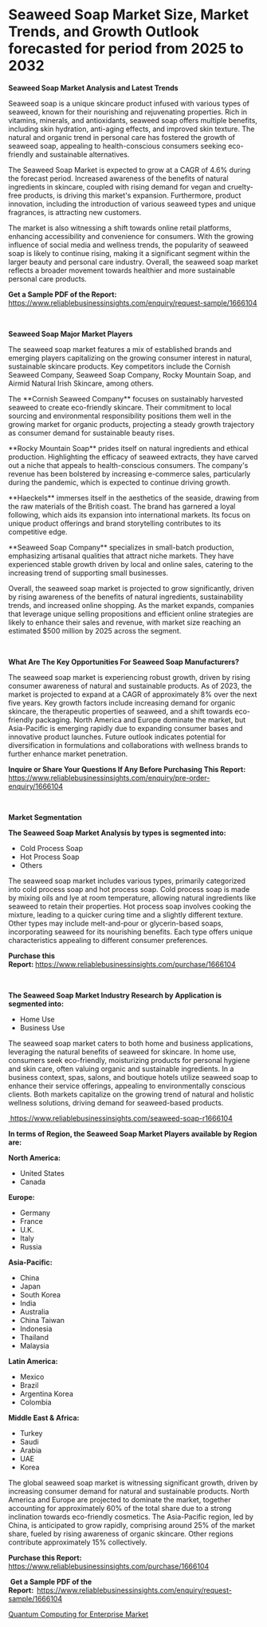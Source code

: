 <p><h1>Seaweed Soap Market Size, Market Trends, and Growth Outlook forecasted for period from 2025 to 2032</h1></p><p><strong>Seaweed Soap Market Analysis and Latest Trends</strong></p>
<p><p>Seaweed soap is a unique skincare product infused with various types of seaweed, known for their nourishing and rejuvenating properties. Rich in vitamins, minerals, and antioxidants, seaweed soap offers multiple benefits, including skin hydration, anti-aging effects, and improved skin texture. The natural and organic trend in personal care has fostered the growth of seaweed soap, appealing to health-conscious consumers seeking eco-friendly and sustainable alternatives.</p><p>The Seaweed Soap Market is expected to grow at a CAGR of 4.6% during the forecast period. Increased awareness of the benefits of natural ingredients in skincare, coupled with rising demand for vegan and cruelty-free products, is driving this market's expansion. Furthermore, product innovation, including the introduction of various seaweed types and unique fragrances, is attracting new customers. </p><p>The market is also witnessing a shift towards online retail platforms, enhancing accessibility and convenience for consumers. With the growing influence of social media and wellness trends, the popularity of seaweed soap is likely to continue rising, making it a significant segment within the larger beauty and personal care industry. Overall, the seaweed soap market reflects a broader movement towards healthier and more sustainable personal care products.</p></p>
<p><strong>Get a Sample PDF of the Report:&nbsp;</strong> <a href="https://www.reliablebusinessinsights.com/enquiry/request-sample/1666104?utm_campaign=3133&utm_medium=2&utm_source=Github&utm_content=ia&utm_term=06032025&utm_id=seaweed-soap">https://www.reliablebusinessinsights.com/enquiry/request-sample/1666104</a></p>
<p>&nbsp;</p>
<p><strong>Seaweed Soap Major Market Players</strong></p>
<p><p>The seaweed soap market features a mix of established brands and emerging players capitalizing on the growing consumer interest in natural, sustainable skincare products. Key competitors include the Cornish Seaweed Company, Seaweed Soap Company, Rocky Mountain Soap, and Airmid Natural Irish Skincare, among others.</p><p>The **Cornish Seaweed Company** focuses on sustainably harvested seaweed to create eco-friendly skincare. Their commitment to local sourcing and environmental responsibility positions them well in the growing market for organic products, projecting a steady growth trajectory as consumer demand for sustainable beauty rises.</p><p>**Rocky Mountain Soap** prides itself on natural ingredients and ethical production. Highlighting the efficacy of seaweed extracts, they have carved out a niche that appeals to health-conscious consumers. The company's revenue has been bolstered by increasing e-commerce sales, particularly during the pandemic, which is expected to continue driving growth.</p><p>**Haeckels** immerses itself in the aesthetics of the seaside, drawing from the raw materials of the British coast. The brand has garnered a loyal following, which aids its expansion into international markets. Its focus on unique product offerings and brand storytelling contributes to its competitive edge.</p><p>**Seaweed Soap Company** specializes in small-batch production, emphasizing artisanal qualities that attract niche markets. They have experienced stable growth driven by local and online sales, catering to the increasing trend of supporting small businesses.</p><p>Overall, the seaweed soap market is projected to grow significantly, driven by rising awareness of the benefits of natural ingredients, sustainability trends, and increased online shopping. As the market expands, companies that leverage unique selling propositions and efficient online strategies are likely to enhance their sales and revenue, with market size reaching an estimated $500 million by 2025 across the segment.</p></p>
<p>&nbsp;</p>
<p><strong>What Are The Key Opportunities For Seaweed Soap Manufacturers?</strong></p>
<p><p>The seaweed soap market is experiencing robust growth, driven by rising consumer awareness of natural and sustainable products. As of 2023, the market is projected to expand at a CAGR of approximately 8% over the next five years. Key growth factors include increasing demand for organic skincare, the therapeutic properties of seaweed, and a shift towards eco-friendly packaging. North America and Europe dominate the market, but Asia-Pacific is emerging rapidly due to expanding consumer bases and innovative product launches. Future outlook indicates potential for diversification in formulations and collaborations with wellness brands to further enhance market penetration.</p></p>
<p><strong>Inquire or Share Your Questions If Any Before Purchasing This Report:</strong> <a href="https://www.reliablebusinessinsights.com/enquiry/pre-order-enquiry/1666104?utm_campaign=3133&utm_medium=2&utm_source=Github&utm_content=ia&utm_term=06032025&utm_id=seaweed-soap">https://www.reliablebusinessinsights.com/enquiry/pre-order-enquiry/1666104</a></p>
<p>&nbsp;</p>
<p><strong>Market Segmentation</strong></p>
<p><strong>The Seaweed Soap Market Analysis by types is segmented into:</strong></p>
<p><ul><li>Cold Process Soap</li><li>Hot Process Soap</li><li>Others</li></ul></p>
<p><p>The seaweed soap market includes various types, primarily categorized into cold process soap and hot process soap. Cold process soap is made by mixing oils and lye at room temperature, allowing natural ingredients like seaweed to retain their properties. Hot process soap involves cooking the mixture, leading to a quicker curing time and a slightly different texture. Other types may include melt-and-pour or glycerin-based soaps, incorporating seaweed for its nourishing benefits. Each type offers unique characteristics appealing to different consumer preferences.</p></p>
<p><strong>Purchase this Report:&nbsp;</strong><a href="https://www.reliablebusinessinsights.com/purchase/1666104?utm_campaign=3133&utm_medium=2&utm_source=Github&utm_content=ia&utm_term=06032025&utm_id=seaweed-soap">https://www.reliablebusinessinsights.com/purchase/1666104</a></p>
<p>&nbsp;</p>
<p><strong>The Seaweed Soap Market Industry Research by Application is segmented into:</strong></p>
<p><ul><li>Home Use</li><li>Business Use</li></ul></p>
<p><p>The seaweed soap market caters to both home and business applications, leveraging the natural benefits of seaweed for skincare. In home use, consumers seek eco-friendly, moisturizing products for personal hygiene and skin care, often valuing organic and sustainable ingredients. In a business context, spas, salons, and boutique hotels utilize seaweed soap to enhance their service offerings, appealing to environmentally conscious clients. Both markets capitalize on the growing trend of natural and holistic wellness solutions, driving demand for seaweed-based products.</p></p>
<p><a href="https://www.reliablebusinessinsights.com/seaweed-soap-r1666104?utm_campaign=3133&utm_medium=2&utm_source=Github&utm_content=ia&utm_term=06032025&utm_id=seaweed-soap">&nbsp;https://www.reliablebusinessinsights.com/seaweed-soap-r1666104</a></p>
<p><strong>In terms of Region, the Seaweed Soap Market Players available by Region are:</strong></p>
<p>
    <p> <strong> North America: </strong>
        <ul>
            <li>United States</li>
            <li>Canada</li>
        </ul>
        </p> 
    <p> <strong> Europe: </strong>
        <ul>
            <li>Germany</li>
            <li>France</li>
            <li>U.K.</li>
            <li>Italy</li>
            <li>Russia</li>
        </ul>
        </p> 
    <p> <strong> Asia-Pacific: </strong>
        <ul>
            <li>China</li>
            <li>Japan</li>
            <li>South Korea</li>
            <li>India</li>
            <li>Australia</li>
            <li>China Taiwan</li>
            <li>Indonesia</li>
            <li>Thailand</li>
            <li>Malaysia</li>
        </ul>
        </p> 
    <p> <strong> Latin America: </strong>
        <ul>
            <li>Mexico</li>
            <li>Brazil</li>
            <li>Argentina Korea</li>
            <li>Colombia</li>
        </ul>
        </p> 
    <p> <strong> Middle East & Africa: </strong>
        <ul>
            <li>Turkey</li>
            <li>Saudi</li>
            <li>Arabia</li>
            <li>UAE</li>
            <li>Korea</li>
        </ul>
    </p>
    </p>
<p><p>The global seaweed soap market is witnessing significant growth, driven by increasing consumer demand for natural and sustainable products. North America and Europe are projected to dominate the market, together accounting for approximately 60% of the total share due to a strong inclination towards eco-friendly cosmetics. The Asia-Pacific region, led by China, is anticipated to grow rapidly, comprising around 25% of the market share, fueled by rising awareness of organic skincare. Other regions contribute approximately 15% collectively.</p></p>
<p><strong>Purchase this Report: </strong><a href="https://www.reliablebusinessinsights.com/purchase/1666104?utm_campaign=3133&utm_medium=2&utm_source=Github&utm_content=ia&utm_term=06032025&utm_id=seaweed-soap">https://www.reliablebusinessinsights.com/purchase/1666104</a></p>
<p>&nbsp;<strong>Get a Sample PDF of the Report:&nbsp;&nbsp;</strong><a href="https://www.reliablebusinessinsights.com/enquiry/request-sample/1666104?utm_campaign=3133&utm_medium=2&utm_source=Github&utm_content=ia&utm_term=06032025&utm_id=seaweed-soap">https://www.reliablebusinessinsights.com/enquiry/request-sample/1666104</a></p>
<p><strong></strong></p>
<p><p><a href="https://github.com/usraceby/Market-Research-Report-List-1/blob/main/quantum-computing-for-enterprise-market.md?utm_campaign=3133&utm_medium=2&utm_source=Github&utm_content=ia&utm_term=06032025&utm_id=seaweed-soap">Quantum Computing for Enterprise Market</a></p></p>